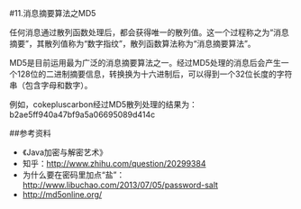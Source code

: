 #11.消息摘要算法之MD5
  
  任何消息通过散列函数处理后，都会获得唯一的散列值。这一个过程称之为“消息摘要”，其散列值称为“数字指纹”，散列函数算法称为“消息摘要算法”。
  
  MD5是目前运用最为广泛的消息摘要算法之一。经过MD5处理的消息后会产生一个128位的二进制摘要信息，转换换为十六进制后，可以得到一个32位长度的字符串（包含字母和数字）。
  
  例如，cokepluscarbon经过MD5散列处理的结果为：b2ae5ff940a47bf9a5a06695089d414c


##参考资料
  * 《Java加密与解密艺术》
  * 知乎：http://www.zhihu.com/question/20299384
  * 为什么要在密码里加点“盐”：http://www.libuchao.com/2013/07/05/password-salt
  * http://md5online.org/
